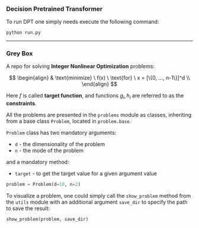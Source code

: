 ### Decision Pretrained Transformer

To run DPT one simply needs execute the following command:

````bash
python run.py
````

---

### Grey Box

A repo for solving **Integer Nonlinear Optimization** problems:

$$
\begin{align}
& \text{minimize} \ f(x) \ \text{for} \ x = [\{0, ..., n-1\}]^d \\
\end{align}
$$

Here $f$ is called **target function**, and functions $g_i, h_i$ are referred to as the **constraints**. 

All the problems are presented in the `problems` module as classes, inheriting from a base class `Problem`, located in `problem.base`. 

`Problem` class has two mandatory arguments:

- `d`​ - the dimensionality of the problem
- `n` - the mode of the problem

and a mandatory method:

- `target` - to get the target value for a given argument value

```python
problem = Problem(d=10, n=2)
```

To visualize a problem, one could simply call the `show_problem` method from the `utils` module with an additional argument `save_dir` to specify the path to save the result:

```python
show_problem(problem, save_dir)
```
